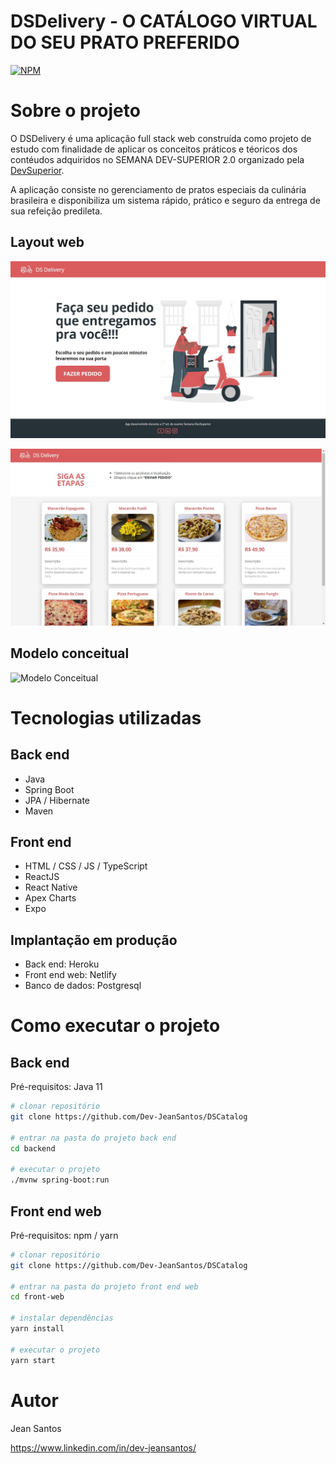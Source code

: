 # DSDelivery - O CATÁLOGO VIRTUAL DO SEU PRATO PREFERIDO 
[![NPM](https://img.shields.io/npm/l/react)](https://github.com/Dev-JeanSantos/ds-delivery/blob/main/LICENSE) 

# Sobre o projeto

O DSDelivery é uma aplicação full stack web construída como projeto de estudo com finalidade de aplicar os conceitos práticos e téoricos dos contéudos adquiridos no SEMANA DEV-SUPERIOR 2.0 organizado pela [DevSuperior](https://devsuperior.com "Site da DevSuperior").

A aplicação consiste no gerenciamento de pratos especiais da culinária brasileira e disponibiliza um sistema rápido, prático e seguro da entrega de sua refeição predileta.

## Layout web

![Web 1](https://github.com/Dev-JeanSantos/assets/blob/main/dsdelivery/home.jpg)

![Web 2](https://github.com/Dev-JeanSantos/assets/blob/main/dsdelivery/menu2.jpg)

## Modelo conceitual
![Modelo Conceitual](https://raw.githubusercontent.com/devsuperior/sds2/master/assets/modelo-conceitual.png)

# Tecnologias utilizadas
## Back end
- Java
- Spring Boot
- JPA / Hibernate
- Maven
## Front end
- HTML / CSS / JS / TypeScript
- ReactJS
- React Native
- Apex Charts
- Expo
## Implantação em produção
- Back end: Heroku
- Front end web: Netlify
- Banco de dados: Postgresql

# Como executar o projeto

## Back end
Pré-requisitos: Java 11

```bash
# clonar repositório
git clone https://github.com/Dev-JeanSantos/DSCatalog

# entrar na pasta do projeto back end
cd backend

# executar o projeto
./mvnw spring-boot:run
```

## Front end web
Pré-requisitos: npm / yarn

```bash
# clonar repositório
git clone https://github.com/Dev-JeanSantos/DSCatalog

# entrar na pasta do projeto front end web
cd front-web

# instalar dependências
yarn install

# executar o projeto
yarn start
```

# Autor

Jean Santos

https://www.linkedin.com/in/dev-jeansantos/
